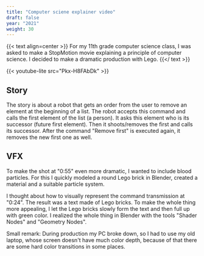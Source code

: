 ```yaml
---
title: "Computer sciene explainer video"
draft: false
year: "2021"
weight: 30
---
```


{{< text align=center >}}
For my 11th grade computer science class, I was asked to make a StopMotion movie explaining a principle of computer science.
I decided to make a dramatic production with Lego.
{{</ text >}}

{{< youtube-lite src="Pkx-H8FAbDk" >}}

## Story

The story is about a robot that gets an order from the user to remove an element at the beginning of a list. The robot accepts this command and calls the first element of the list (a person). It asks this element who is its successor (future first element). Then it shoots/removes the first and calls its successor. After the command "Remove first" is executed again, it removes the new first one as well.

## VFX

To make the shot at "0:55" even more dramatic, I wanted to include blood particles. For this I quickly modeled a round Lego brick in Blender, created a material and a suitable particle system.

I thought about how to visually represent the command transmission at "0:24". The result was a text made of Lego bricks. To make the whole thing more appealing, I let the Lego bricks slowly form the text and then full up with green color. I realized the whole thing in Blender with the tools "Shader Nodes" and "Geometry Nodes".

Small remark: During production my PC broke down, so I had to use my old laptop, whose screen doesn't have much color depth, because of that there are some hard color transitions in some places.
